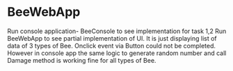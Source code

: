# BeeWebApp
Run console application- BeeConsole to see implementation for task 1,2
Run BeeWebApp to see partial implementation of UI. It is just displaying list of data of 3 types of Bee. Onclick event via Button could not be completed. However in console app the same logic to generate random number and call Damage method is working fine for all types of Bee.

